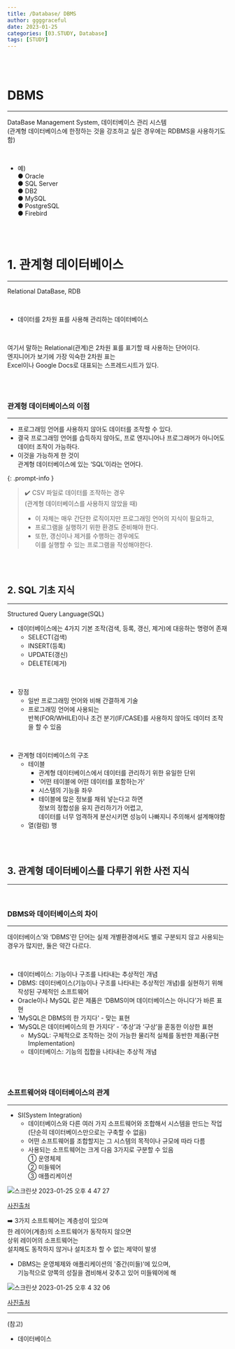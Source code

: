 ```yaml
---
title: /Database/ DBMS
author: ggggraceful
date: 2023-01-25
categories: [03.STUDY, Database]
tags: [STUDY]
---
```


<br/>
<br/>

#  DBMS

---

DataBase Management System, 데이터베이스 관리 시스템  
(관계형 데이터베이스에 한정하는 것을 강조하고 싶은 경우에는 RDBMS을 사용하기도 함)

<br/>

- 예)  
  ● Oracle  
  ● SQL Server  
  ● DB2  
  ● MySQL  
  ● PostgreSQL  
  ● Firebird  

<br/>
<br/>

# 1. 관계형 데이터베이스

---

Relational DataBase, RDB

<br/> 

- 데이터를 2차원 표를 사용해 관리하는 데이터베이스

<br/>

여기서 말하는 Relational(관계)은 2차원 표를 표기할 때 사용하는 단어이다.  
엔지니어가 보기에 가장 익숙한 2차원 표는  
Excel이나 Google Docs로 대표되는 스프레드시트가 있다. 

<br/>
<br/>

### 관계형 데이터베이스의 이점

---

- 프로그래밍 언어를 사용하지 않아도 데이터를 조작할 수 있다.
 - 결국 프로그래밍 언어를 습득하지 않아도, 
   프로 엔지니어나 프로그래머가 아니어도 데이터 조작이 가능하다.
 - 이것을 가능하게 한 것이   
   관계형 데이터베이스에 있는 ‘SQL’이라는 언어다. 

{: .prompt-info }
> ✔️ CSV 파일로 데이터를 조작하는 경우  
> (관계형 데이터베이스를 사용하지 않았을 때)  
> - 이 자체는 매우 간단한 로직이지만 프로그래밍 언어의 지식이 필요하고,  
> - 프로그램을 실행하기 위한 환경도 준비해야 한다.   
> - 또한, 갱신이나 제거를 수행하는 경우에도   
>   이를 실행할 수 있는 프로그램을 작성해야한다.  

<br/>
<br/>

## 2. SQL 기초 지식

---

Structured Query Language(SQL)

- 데이터베이스에는 4가지 기본 조작(검색, 등록, 갱신, 제거)에 대응하는 명령어 존재
  - SELECT(검색)
  - INSERT(등록)
  - UPDATE(갱신)
  - DELETE(제거)

<br/>

- 장점
  - 일반 프로그래밍 언어와 비해 간결하게 기술
  - 프로그래밍 언어에 사용되는   
    반복(FOR/WHILE)이나 조건 분기(IF/CASE)를 사용하지 않아도 데이터 조작을 할 수 있음

<br/>

- 관계형 데이터베이스의 구조
  - 테이블
    - 관계형 데이터베이스에서 데이터를 관리하기 위한 유일한 단위
    - '어떤 테이블에 어떤 데이터를 포함하는가'
    - 시스템의 기능을 좌우
    - 테이블에 많은 정보를 채워 넣는다고 하면   
      정보의 정합성을 유지 관리하기가 어렵고,  
      데이터를 너무 엄격하게 분산시키면 성능이 나빠지니 주의해서 설계해야함
  - 열(컬럼) 행

<br/>
<br/>

## 3. 관계형 데이터베이스를 다루기 위한 사전 지식

--- 

<br/>

### DBMS와 데이터베이스의 차이 

---

데이터베이스’와 ‘DBMS’란 단어는 실제 개별환경에서도 별로 구분되지 않고 사용되는 경우가 많지만, 둘은 약간 다르다.

<br/>

- 데이터베이스: 기능이나 구조를 나타내는 추상적인 개념
- DBMS: 데이터베이스(기능이나 구조를 나타내는 추상적인 개념)를 실현하기 위해 작성된 구체적인 소프트웨어
- Oracle이나 MySQL 같은 제품은 ‘DBMS이며 데이터베이스는 아니다’가 바른 표현
- 'MySQL은 DBMS의 한 가지다' - 맞는 표현
- ‘MySQL은 데이터베이스의 한 가지다’ - ‘추상’과 ‘구상’을 혼동한 이상한 표현
  - MySQL: 구체적으로 조작하는 것이 가능한 물리적 실체를 동반한 제품(구현Implementation)
  - 데이터베이스: 기능의 집합을 나타내는 추상적 개념

<br/>
<br/>

### 소프트웨어와 데이터베이스의 관계

---

- SI(System Integration)
  - 데이터베이스와 다른 여러 가지 소프트웨어와 조합해서 시스템을 만드는 작업  
    (단순히 데이터베이스만으로는 구축할 수 없음)
  - 어떤 소프트웨어를 조합할지는 그 시스템의 목적이나 규모에 따라 다름
  - 사용되는 소프트웨어는 크게 다음 3가지로 구분할 수 있음  
    ① 운영체제  
    ② 미들웨어  
    ③ 애플리케이션  

![스크린샷 2023-01-25 오후 4 47 27](https://user-images.githubusercontent.com/109974940/214507844-63a0db43-e901-4078-a0be-c54aefa0971d.png)

[사진출처](https://velog.io/@dnrwhddk1/DBMS)


  ➡️ 3가지 소프트웨어는 계층성이 있으며  
     한 레이어(계층)의 소프트웨어가 동작하지 않으면  
     상위 레이어의 소프트웨어는  
     설치해도 동작하지 않거나 설치조차 할 수 없는 제약이 발생
  - DBMS는 운영체제와 애플리케이션의 '중간(미들)’에 있으며,  
    기능적으로 양쪽의 성질을 겸비해서 갖추고 있어 미들웨어에 해



![스크린샷 2023-01-25 오후 4 32 06](https://user-images.githubusercontent.com/109974940/214505053-ed90acf1-c1fb-40b0-9de3-a900e3ed005a.png)

[사진출처](https://brunch.co.kr/@dan-kim/10)


---

(참고)

- 데이터베이스






